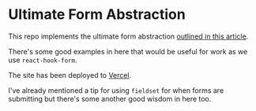 # Ultimate Form Abstraction

This repo implements the ultimate form abstraction [outlined in this article](https://www.brendonovich.dev/blog/the-ultimate-form-abstraction).

There's some good examples in here that would be useful for work as we use `react-hook-form`.

The site has been deployed to [Vercel](https://ultimate-form-abstraction.vercel.app/).

I've already mentioned a tip for using `fieldset` for when forms are submitting but there's some another good wisdom in here too.